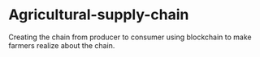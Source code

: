 # Agricultural-supply-chain
Creating the chain from producer to consumer using blockchain to make farmers realize about the chain. 
